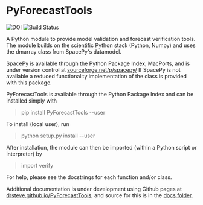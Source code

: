 # PyForecastTools

[![DOI](https://zenodo.org/badge/DOI/10.5281/zenodo.1256921.svg)](https://doi.org/10.5281/zenodo.1256921)
[![Build Status](https://travis-ci.org/drsteve/PyForecastTools.svg?branch=master)](https://travis-ci.org/drsteve/PyForecastTools)

A Python module to provide model validation and forecast verification tools.
The module builds on the scientific Python stack (Python, Numpy) and uses
the dmarray class from SpacePy's datamodel.

SpacePy is available through the Python Package Index, MacPorts, and is under
version control at [sourceforge.net/p/spacepy/](https://sourceforge.net/p/spacepy)
If SpacePy is not available a reduced functionality implementation of the class
is provided with this package.

PyForecastTools is available through the Python Package Index and can be installed
simply with

> pip install PyForecastTools --user

To install (local user), run

> python setup.py install --user

After installation, the module can then be imported (within a Python script or 
interpreter) by

> import verify

For help, please see the docstrings for each function and/or class.

Additional documentation is under development using Github pages at [drsteve.github.io/PyForecastTools](https://drsteve.github.io/PyForecastTools), and source for this is in the [docs folder](docs/).
